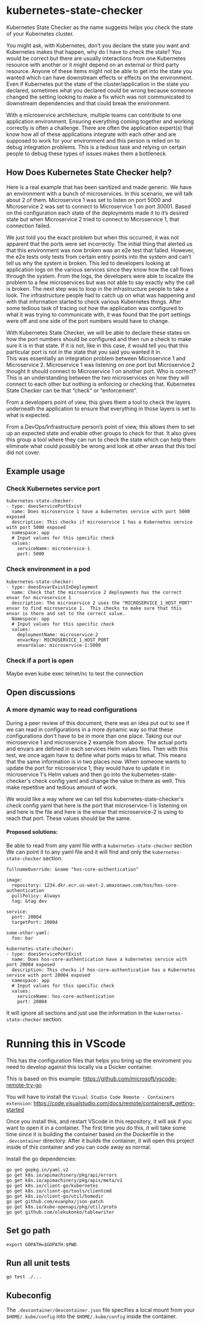 # kubernetes-state-checker

Kubernetes State Checker as the name suggests helps you check the state of your Kubernetes cluster.  

You might ask, with Kubernetes, don’t you declare the state you want and Kubernetes makes that happen, why do I have to check the state?  You would be correct but there are usually interactions from one Kubernetes resource with another or it might depend on an external or third party resource.  Anyone of these items might not be able to get into the state you wanted which can have downstream effects or effects on the environment.  Even if Kubernetes put the state of the cluster/application in the state you declared, sometimes what you declared could be wrong because someone changed the setting looking to make a fix which was not communicated to downstream dependencies and that could break the environment.

With a microservice architecture, multiple teams can contribute to one application environment.  Ensuring everything coming together and working correctly is often a challenge.  There are often the application expert(s) that know how all of these applications integrate with each other and are supposed to work for your environment and this person is relied on to debug integration problems.  This is a tedious task and relying on certain people to debug these types of issues makes them a bottleneck.

## How Does Kubernetes State Checker help?

Here is a real example that has been sanitized and made generic.  We have an environment with a bunch of microservices.  In this scenario, we will talk about 2 of them.  Microservice 1 was set to listen on port 5000 and Microservice 2 was set to connect to Microservice 1 on port 30001.  Based on the configuration each state of the deployments made it to it’s desired state but when Microservice 2 tried to connect to Microservice 1, that connection failed.

We just told you the exact problem but when this occurred, it was not apparent that the ports were set incorrectly.  The initial thing that alerted us that this environment was now broken was an e2e test that failed.  However, the e2e tests only tests from certain entry points into the system and can’t tell us why the system is broken.  This led to developers looking at application logs on the various services since they know how the call flows through the system.  From the logs, the developers were able to localize the problem to a few microservices but was not able to say exactly why the call is broken.  The next step was to loop in the infrastructure people to take a look.  The infrastructure people had to catch up on what was happening and with that information started to check various Kubernetes things.  After some tedious task of tracing out how the application was configured to what it was trying to communicate with, it was found that the port settings were off and one side of the port numbers would have to change.  

With Kubernetes State Checker, we will be able to declare these states on how the port numbers should be configured and then run a check to make sure it is in that state.  If it is not, like in this case, it would tell you that this particular port is not in the state that you said you wanted it in.  
This was essentially an integration problem between Microservice 1 and Microservice 2.  Microservice 1 was listening on one port but Microservice 2 thought it should connect to Microservice 1 on another port.  Who is correct?  This is an understanding between the two microservices on how they will connect to each other but nothing is enforcing or checking that.  Kubernetes State Checker can be that “check” or “enforcement”.


From a developers point of view, this gives them a tool to check the layers underneath the application to ensure that everything in those layers is set to what is expected.


From a DevOps/Infrastructure person’s point of view, this allows them to set up an expected state and enable other groups to check for that.  It also gives this group a tool where they can run to check the state which can help them eliminate what could possibly be wrong and look at other areas that this tool did not cover.


## Example usage

### Check Kubernetes service port

```
kubernetes-state-checker:
- type: doesServicePortExist
  name: Does microservice 1 have a kubernetes service with port 5000 exposed
  description: This checks if microservice 1 has a Kubernetes service with port 5000 exposed
  namespace: app
  # Input values for this specific check
  values:
    serviceName: microservice-1
    port: 5000
```

### Check environment in a pod

```
kubernetes-state-checker:
- type: doesEnvarExistInDeployment
  name: Check that the microservice 2 deployments has the correct envar for microservice 1
  description: The microservice 2 uses the "MICROSERVICE_1_HOST_PORT" envar to find microservice 1.  This checks to make sure that this envar is there and set to the correct value.
  Namespace: app
  # Input values for this specific check
  values:
    deploymentName: microservice-2
    envarKey: MICROSERVICE_1_HOST_PORT
    envarValue: microservice-1:5000
```

### Check if a port is open
Maybe even kube exec telnet/nc to test the connection


## Open discussions

### A more dynamic way to read configurations
During a peer review of this document, there was an idea put out to see if we can read in configurations in a more dynamic way so that these configurations don't have to be in more than one place.  Taking our our microservice 1 and microservice 2 example from above.  The actual ports and envars are defined in each services Helm values files.  Then with this test, we once again have to define what ports maps to what.  This means that the same information is in two places now.  When someone wants to update the port for microservice 1, they would have to update it in microservice 1's Helm values and then go into the kubernetes-state-checker's check config yaml and change the value in there as well.  This make repetitive and tedious amount of work.

We would like a way where we can tell this kubernetes-state-checker's check config yaml that here is the port that microservice-1 is listening on and here is the file and here is the envar that microservice-2 is using to reach that port.  These values should be the same.

#### Proposed solutions:

Be able to read from any yaml file with a `kubernetes-state-checker` section
We can point it to any yaml file and it will find and only the `kubernetes-state-checker` section.

```
fullnameOverride: &name "hos-core-authentication"

image:
  repository: 1234.dkr.ecr.us-west-2.amazonaws.com/hos/hos-core-authentication
  pullPolicy: Always
  tag: &tag dev

service:
  port: 20004
  targetPort: 20004

some-other-yaml:
  foo: bar

kubernetes-state-checker:
- type: doesServicePortExist
  name: Does hos-core-authentication have a kubernetes service with port 20004 exposed
  description: This checks if hos-core-authentication has a Kubernetes service with port 20004 exposed
  namespace: app
  # Input values for this specific check
  values:
    serviceName: hos-core-authentication
    port: 20004
```

It will ignore all sections and just use the information in the `kubernetes-state-checker` section.

# Running this in VScode
This has the configuration files that helps you bring up the enviroment you need to develop against this locally via a Docker container.

This is based on this example: https://github.com/microsoft/vscode-remote-try-go

You will have to install the `Visual Studio Code Remote - Containers extension`: https://code.visualstudio.com/docs/remote/containers#_getting-started

Once you install this, and restart VScode in this repository, it will ask if you want to open it in a container.  The first time you do this, it will take some time since it is building the container based on the Dockerfile in the `.devcontainer` directory.  After it builds the container, it will open this project inside of this container and you can code away as normal.

Install the go dependencies:
```
go get gopkg.in/yaml.v2
go get k8s.io/apimachinery/pkg/api/errors
go get k8s.io/apimachinery/pkg/apis/meta/v1
go get k8s.io/client-go/kubernetes
go get k8s.io/client-go/tools/clientcmd
go get k8s.io/client-go/util/homedir
go get github.com/evanphx/json-patch
go get k8s.io/kube-openapi/pkg/util/proto
go get github.com/olekukonko/tablewriter
```
## Set go path
```
export GOPATH=$GOPATH:$PWD
```

## Run all unit tests
```
go test ./...
```

## Kubeconfig
The `.devcontainer/devcontainer.json` file specifies a local mount from your `$HOME/.kube/config` into the `$HOME/.kube/config` inside the container.
